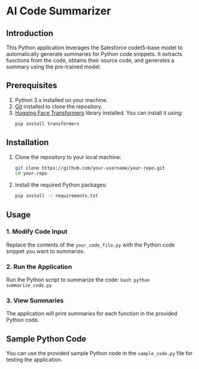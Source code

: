 # AI Code Summarizer

## Introduction
This Python application leverages the Salesforce codet5-base model to automatically generate summaries for Python code snippets. It extracts functions from the code, obtains their source code, and generates a summary using the pre-trained model.

## Prerequisites
1. Python 3.x installed on your machine.
2. [Git](https://git-scm.com/) installed to clone the repository.
3. [Hugging Face Transformers](https://github.com/huggingface/transformers) library installed. You can install it using:
    ```bash
    pip install transformers
    ```

## Installation
1. Clone the repository to your local machine:
    ```bash
    git clone https://github.com/your-username/your-repo.git
    cd your-repo
    ```

2. Install the required Python packages:
    ```bash
    pip install -r requirements.txt
    ```

## Usage

### 1. Modify Code Input
Replace the contents of the `your_code_file.py` with the Python code snippet you want to summarize.

### 2. Run the Application
Run the Python script to summarize the code:
    ```bash
    python summarize_code.py
    ```

### 3. View Summaries
The application will print summaries for each function in the provided Python code.

## Sample Python Code
You can use the provided sample Python code in the `sample_code.py` file for testing the application.

